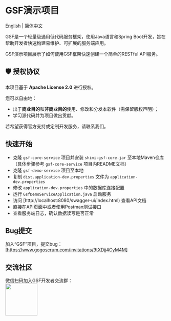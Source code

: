 # GSF演示项目

[English](README.md) | [简体中文](README.zh-CN.md)

GSF是一个轻量级通用低代码服务框架，使用Java语言和Spring Boot开发，旨在帮助开发者快速构建易维护、可扩展的服务端应用。

GSF演示项目展示了如何使用GSF框架快速创建一个简单的RESTful API服务。

## 🛡️ 授权协议

本项目基于 **Apache License 2.0** 进行授权。

您可以自由地：

- 出于**商业目的**和**非商业目的**使用、修改和分发本软件（需保留版权声明）；
- 学习源代码并为项目做出贡献。

若希望获得官方支持或定制开发服务，请联系我们。

## 快速开始

- 克隆 `gsf-core-service` 项目并安装 `shimi-gsf-core.jar` 至本地Maven仓库（具体步骤参考 `gsf-core-service` 项目内README文档）
- 克隆 `gsf-demo-service` 项目至本地
- 复制 `dist.application-dev.properties` 文件为 `application-dev.properties`
- 修改 `application-dev.properties` 中的数据库连接配置
- 运行 `GsfDemoServiceApplication.java` 启动服务
- 访问 [http://localhost:8080/swagger-ui/index.html) 查看API文档
- 直接在API页面中或者使用Postman测试接口
- 查看服务端日志，确认数据读写是否正常

## Bug提交

加入“GSF”项目，提交bug：[https://www.gogoscrum.com/invitations/9tXDjj4CyM4M]

## 交流社区

微信扫码加入GSF开发者交流群：\
<img src="https://gogoscrum.oss-cn-hangzhou.aliyuncs.com/materials/wechat-qr-gsf-dev-group.png" width="100">